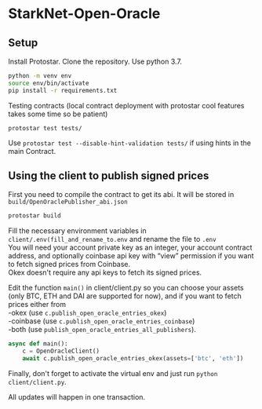 # StarkNet-Open-Oracle

## Setup  
Install Protostar. Clone the repository. Use python 3.7.

```bash
python -m venv env
source env/bin/activate
pip install -r requirements.txt
```

Testing contracts (local contract deployment with protostar cool features takes some time so be patient)

```
protostar test tests/
```

Use `protostar test --disable-hint-validation tests/` if using hints in the main Contract. 

## Using the client to publish signed prices  

First you need to compile the contract to get its abi. It will be stored in `build/OpenOraclePublisher_abi.json`
```bash
protostar build
```

Fill the necessary environment variables in `client/.env(fill_and_rename_to.env` and rename the file to `.env`  
You will need your account private key as an integer, your account contract address, and optionally coinbase api key with “view” permission if you want to fetch signed prices from Coinbase.  
Okex doesn't require any api keys to fetch its signed prices.  

Edit the function `main()` in client/client.py so you can choose your assets (only BTC, ETH and DAI are supported for now), and if you want to fetch prices either from   
-okex (use `c.publish_open_oracle_entries_okex`)  
-coinbase (use `c.publish_open_oracle_entries_coinbase`)  
-both (use `publish_open_oracle_entries_all_publishers`).  

```python
async def main():
    c = OpenOracleClient()
    await c.publish_open_oracle_entries_okex(assets=['btc', 'eth'])
```

Finally, don't forget to activate the virtual env and just run `python client/client.py`. 

All updates will happen in one transaction. 
